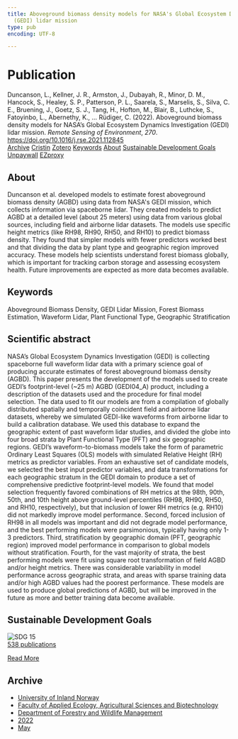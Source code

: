 ```yaml
---
title: Aboveground biomass density models for NASA's Global Ecosystem Dynamics Investigation
  (GEDI) lidar mission
type: pub
encoding: UTF-8

---
```

<h1>Publication</h1>
<article id="csl-bib-container-9L3PMJ8D" class="csl-bib-container">
  <div class="csl-bib-body"> <div class="csl-entry">Duncanson, L., Kellner, J. R., Armston, J., Dubayah, R., Minor, D. M., Hancock, S., Healey, S. P., Patterson, P. L., Saarela, S., Marselis, S., Silva, C. E., Bruening, J., Goetz, S. J., Tang, H., Hofton, M., Blair, B., Luthcke, S., Fatoyinbo, L., Abernethy, K., … Rüdiger, C. (2022). Aboveground biomass density models for NASA’s Global Ecosystem Dynamics Investigation (GEDI) lidar mission. <i>Remote Sensing of Environment</i>, <i>270</i>. <a href="https://doi.org/10.1016/j.rse.2021.112845">https://doi.org/10.1016/j.rse.2021.112845</a></div> </div>
  <div class="csl-bib-buttons">
    <a href="#taxonomy-article-9L3PMJ8D" alt="archive" class="csl-bib-button">Archive</a>
    <a href="https://app.cristin.no/results/show.jsf?id=2023795" alt="Cristin" class="csl-bib-button">Cristin</a>
    <a href="http://zotero.org/groups/5881554/items/9L3PMJ8D" alt="Zotero" class="csl-bib-button">Zotero</a>
    <a href="#keywords-article-9L3PMJ8D" alt="keywords" class="csl-bib-button">Keywords</a>
    <a href="#about-article-9L3PMJ8D" alt="about_pub" class="csl-bib-button">About</a>
    <a href="#sdg-article-9L3PMJ8D" alt="sdg" class="csl-bib-button">Sustainable Development Goals</a>
    <a href="https://doi.org/10.1016/j.rse.2021.112845" alt="Unpaywall" class="csl-bib-button">Unpaywall</a>
    <a href="https://doi.org/10.1016/j.rse.2021.112845" alt="EZproxy" class="csl-bib-button">EZproxy</a>
  </div>
  <div id="csl-bib-meta-container-9L3PMJ8D"></div>
</article>
<div id="csl-bib-meta-9L3PMJ8D" class="csl-bib-meta">
  <article id="about-article-9L3PMJ8D" class="about_pub-article">
    <h1>About</h1>
    Duncanson et al. developed models to estimate forest aboveground biomass density (AGBD) using data from NASA's GEDI mission, which collects information via spaceborne lidar. They created models to predict AGBD at a detailed level (about 25 meters) using data from various global sources, including field and airborne lidar datasets. The models use specific height metrics (like RH98, RH90, RH50, and RH10) to predict biomass density. They found that simpler models with fewer predictors worked best and that dividing the data by plant type and geographic region improved accuracy. These models help scientists understand forest biomass globally, which is important for tracking carbon storage and assessing ecosystem health. Future improvements are expected as more data becomes available.
  </article>
  <article id="keywords-article-9L3PMJ8D" class="keywords-article">
    <h1>Keywords</h1>
    Aboveground Biomass Density, GEDI Lidar Mission, Forest Biomass Estimation, Waveform Lidar, Plant Functional Type, Geographic Stratification
  </article>
  <article id="abstract-article-9L3PMJ8D" class="abstract-article">
    <h1>Scientific abstract</h1>
    NASA’s Global Ecosystem Dynamics Investigation (GEDI) is collecting spaceborne full waveform lidar data with a primary science goal of producing accurate estimates of forest aboveground biomass density (AGBD). This paper presents the development of the models used to create GEDI’s footprint-level (~25 m) AGBD (GEDI04_A) product, including a description of the datasets used and the procedure for final model selection. The data used to fit our models are from a compilation of globally distributed spatially and temporally coincident field and airborne lidar datasets, whereby we simulated GEDI-like waveforms from airborne lidar to build a calibration database. We used this database to expand the geographic extent of past waveform lidar studies, and divided the globe into four broad strata by Plant Functional Type (PFT) and six geographic regions. GEDI’s waveform-to-biomass models take the form of parametric Ordinary Least Squares (OLS) models with simulated Relative Height (RH) metrics as predictor variables. From an exhaustive set of candidate models, we selected the best input predictor variables, and data transformations for each geographic stratum in the GEDI domain to produce a set of comprehensive predictive footprint-level models. We found that model selection frequently favored combinations of RH metrics at the 98th, 90th, 50th, and 10th height above ground-level percentiles (RH98, RH90, RH50, and RH10, respectively), but that inclusion of lower RH metrics (e.g. RH10) did not markedly improve model performance. Second, forced inclusion of RH98 in all models was important and did not degrade model performance, and the best performing models were parsimonious, typically having only 1-3 predictors. Third, stratification by geographic domain (PFT, geographic region) improved model performance in comparison to global models without stratification. Fourth, for the vast majority of strata, the best performing models were fit using square root transformation of field AGBD and/or height metrics. There was considerable variability in model performance across geographic strata, and areas with sparse training data and/or high AGBD values had the poorest performance. These models are used to produce global predictions of AGBD, but will be improved in the future as more and better training data become available.
  </article>
  <article id="sdg-article-9L3PMJ8D" class="sdg-article">
    <h1>Sustainable Development Goals</h1>
    <div class="sdg-container"><div id="sdg15" class="sdg">
        <img src="{{< params subfolder >}}images/sdg/sdg15_en.png" class="image" alt="SDG 15">
        <div class="sdg-overlay">
          <a href="{{< params subfolder >}}en/archive/?sdg=15#archive" class="sdg-publication-count"><span>538</span> publications</a>
          <p><a href="https://sdgs.un.org/goals/goal15" class="sdg-read-more">Read More</a></p>
        </div>
      </div></div>
  </article>
  <article id="taxonomy-article-9L3PMJ8D" class="taxonomy-article">
    <h1>Archive</h1>
    <ul>
      <li><a href="{{< params subfolder >}}en/archive/?key=3DCRN523">University of Inland Norway</a></li>
      <li><a href="{{< params subfolder >}}en/archive/?key=T77LXH6D">Faculty of Applied Ecology, Agricultural Sciences and Biotechnology</a></li>
      <li><a href="{{< params subfolder >}}en/archive/?key=7TRARPE3">Department of Forestry and Wildlife Management</a></li>
      <li><a href="{{< params subfolder >}}en/archive/?key=H9K9UC39">2022</a></li>
      <li><a href="{{< params subfolder >}}en/archive/?key=YAL942HZ">May</a></li>
    </ul>
  </article>
</div>
